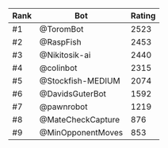 Rank|Bot|Rating
---|---|---
#1|@ToromBot|2523
#2|@RaspFish|2453
#3|@Nikitosik-ai|2440
#4|@colinbot|2315
#5|@Stockfish-MEDIUM|2074
#6|@DavidsGuterBot|1592
#7|@pawnrobot|1219
#8|@MateCheckCapture|876
#9|@MinOpponentMoves|853

